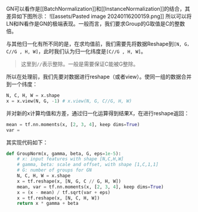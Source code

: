 GN可以看作是[[BatchNormalization]]和[[InstanceNormalization]]的结合，其差异如下图所示：
![[assets/Pasted image 20240116200159.png]]
所以可以将LN和IN看作是GN的极端表现。一般而言，我们要求Group的G取值是C的整数倍。

与其他归一化有所不同的是，在求均值前，我们需要先将数据Reshape到`[N, G，C//G , H, W]`，此时我们认为归一化纬度是`[C//G , H, W]`。

> 这里到`//`表示整除。一般是需要保证C能被G整除。

所以在处理前，我们先要对数据进行reshape（或者view）。使同一组的数据合并到一个纬度：
```python
N, C, H, W = x.shape
x = x.view(N, G, -1) # x.view(N, G, C//G, H, W)
```
并对新的x计算均值和方差，通过归一化运算得到结果X，在进行reshape返回：
```python
mean = tf.nn.moments(x, [2, 3, 4], keep dims=True)
var = 
```


其实现代码如下：
```python
def GroupNorm(x, gamma, beta, G, eps=1e-5):
    # x: input features with shape [N,C,H,W]
    # gamma, beta: scale and offset, with shape [1,C,1,1]
    # G: number of groups for GN
    N, C, H, W = x.shape
    x = tf.reshape(x, [N, G, C // G, H, W])
    mean, var = tf.nn.moments(x, [2, 3, 4], keep dims=True)
    x = (x - mean) / tf.sqrt(var + eps)
    x = tf.reshape(x, [N, C, H, W])
    return x * gamma + beta
```
